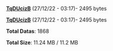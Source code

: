[**TqDUcizB**](/data/TqDUcizB.txt) (27/12/22 - 03:17)- 2495 bytes

[**TqDUcizB**](/data/TqDUcizB.txt) (27/12/22 - 03:17)- 2495 bytes

**Total Datas**: 1868

**Total Size**: 11.24 MB / 11.2 MB